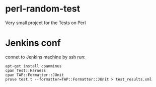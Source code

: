 # perl-random-test
Very small project for the Tests on Perl
# Jenkins conf
connet to Jenkins machine by ssh
run:
~~~shell
apt-get install cpanminus
cpan Test::Harness
cpan TAP::Formatter::JUnit
prove test.t --formatter=TAP::Formatter::JUnit > test_results.xml
~~~
